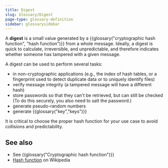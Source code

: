 ```yaml
---
title: Digest
slug: Glossary/Digest
page-type: glossary-definition
sidebar: glossarysidebar
---
```



A **digest** is a small value generated by a {{glossary("cryptographic hash function", "hash function")}} from a whole message. Ideally, a digest is quick to calculate, irreversible, and unpredictable, and therefore indicates whether someone has tampered with a given message.

A digest can be used to perform several tasks:

- in non-cryptographic applications (e.g., the index of hash tables, or a fingerprint used to detect duplicate data or to uniquely identify files)
- verify message integrity (a tampered message will have a different hash)
- store passwords so that they can't be retrieved, but can still be checked (To do this securely, you also need to salt the password.)
- generate pseudo-random numbers
- generate {{glossary("key","keys")}}

It is critical to choose the proper hash function for your use case to avoid collisions and predictability.

## See also

- See {{glossary("Cryptographic hash function")}}
- [Hash function](https://en.wikipedia.org/wiki/Cryptographic_hash_function) on Wikipedia
